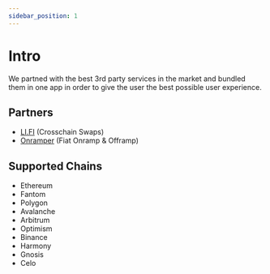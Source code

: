 ```yaml
---
sidebar_position: 1
---
```


# Intro

We partned with the best 3rd party services in the market and bundled them in one app in order to give the user the best possible user experience.

## Partners

- [LI.FI](https://li.fi/) (Crosschain Swaps)
- [Onramper](https://onramper.com/) (Fiat Onramp & Offramp)

## Supported Chains
- Ethereum
- Fantom
- Polygon
- Avalanche
- Arbitrum
- Optimism
- Binance
- Harmony
- Gnosis
- Celo
